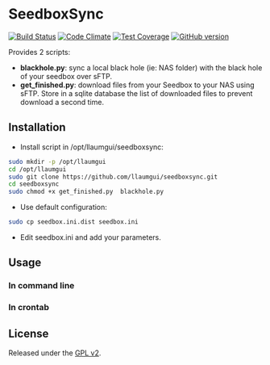 # SeedboxSync
[![Build Status](https://travis-ci.org/llaumgui/seedboxsync.svg?branch=master)](https://travis-ci.org/llaumgui/seedboxsync) [![Code Climate](https://codeclimate.com/github/llaumgui/seedboxsync/badges/gpa.svg)](https://codeclimate.com/github/llaumgui/seedboxsync) [![Test Coverage](https://codeclimate.com/github/llaumgui/seedboxsync/badges/coverage.svg)](https://codeclimate.com/github/llaumgui/seedboxsync/coverage) [![GitHub version](https://badge.fury.io/gh/llaumgui%2Fseedboxsync.svg)](https://github.com/llaumgui/seedboxsync/)

Provides 2 scripts:
* __blackhole.py__: sync a local black hole (ie: NAS folder) with the black hole of your seedbox over sFTP.
* __get_finished.py__: download files from your Seedbox to your NAS using sFTP. Store in a sqlite database the list of downloaded files to prevent download a second time.

## Installation
* Install script in /opt/llaumgui/seedboxsync:
~~~bash
sudo mkdir -p /opt/llaumgui
cd /opt/llaumgui
sudo git clone https://github.com/llaumgui/seedboxsync.git
cd seedboxsync
sudo chmod +x get_finished.py  blackhole.py
~~~
* Use default configuration:
~~~bash
sudo cp seedbox.ini.dist seedbox.ini
~~~
* Edit seedbox.ini and add your parameters.

## Usage
### In command line

### In crontab

## License
Released under the [GPL v2](http://opensource.org/licenses/GPL-2.0).
